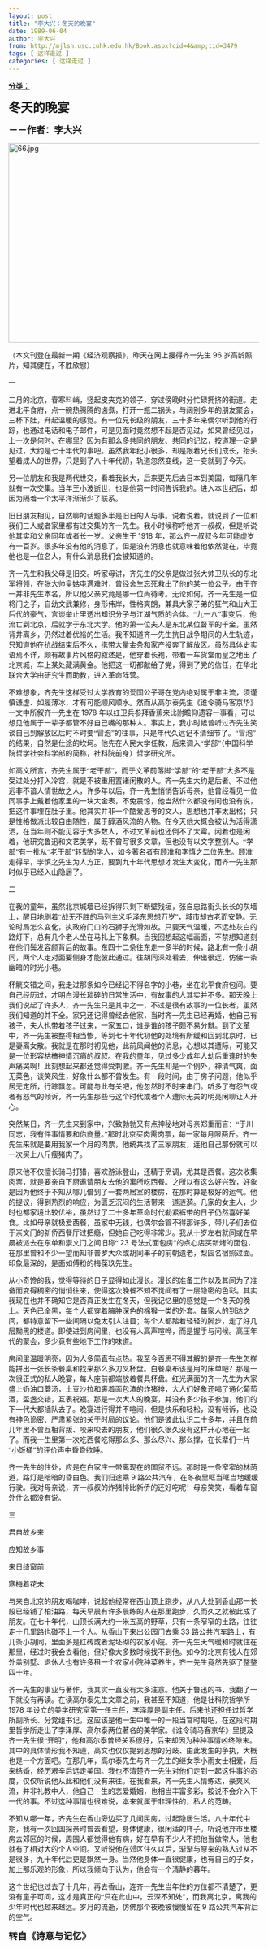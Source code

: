 ```yaml
---
layout: post
title: "李大兴：冬天的晚宴"
date: 1989-06-04
author: 李大兴
from: http://mjlsh.usc.cuhk.edu.hk/Book.aspx?cid=4&amp;tid=3479
tags: [ 这样走过 ]
categories: [ 这样走过 ]
---
```


<div style="margin: 15px 10px 10px 0px;">
<div>
<span id="ctl00_ContentPlaceHolder1_chapter1_SubjectLabel" style="font-weight:bold;text-decoration:underline;">
   分类：
  </span>
</div>
<!--[if gte mso 9]><xml>
 <o:OfficeDocumentSettings>
  <o:AllowPNG/>
 </o:OfficeDocumentSettings>
</xml><![endif]-->
<!--[if gte mso 9]><xml>
 <w:WordDocument>
  <w:View>Normal</w:View>
  <w:Zoom>0</w:Zoom>
  <w:TrackMoves/>
  <w:TrackFormatting/>
  <w:PunctuationKerning/>
  <w:ValidateAgainstSchemas/>
  <w:SaveIfXMLInvalid>false</w:SaveIfXMLInvalid>
  <w:IgnoreMixedContent>false</w:IgnoreMixedContent>
  <w:AlwaysShowPlaceholderText>false</w:AlwaysShowPlaceholderText>
  <w:DoNotPromoteQF/>
  <w:LidThemeOther>EN-US</w:LidThemeOther>
  <w:LidThemeAsian>ZH-CN</w:LidThemeAsian>
  <w:LidThemeComplexScript>X-NONE</w:LidThemeComplexScript>
  <w:Compatibility>
   <w:BreakWrappedTables/>
   <w:SnapToGridInCell/>
   <w:WrapTextWithPunct/>
   <w:UseAsianBreakRules/>
   <w:DontGrowAutofit/>
   <w:SplitPgBreakAndParaMark/>
   <w:EnableOpenTypeKerning/>
   <w:DontFlipMirrorIndents/>
   <w:OverrideTableStyleHps/>
   <w:UseFELayout/>
  </w:Compatibility>
  <m:mathPr>
   <m:mathFont m:val="Cambria Math"/>
   <m:brkBin m:val="before"/>
   <m:brkBinSub m:val="&#45;-"/>
   <m:smallFrac m:val="off"/>
   <m:dispDef/>
   <m:lMargin m:val="0"/>
   <m:rMargin m:val="0"/>
   <m:defJc m:val="centerGroup"/>
   <m:wrapIndent m:val="1440"/>
   <m:intLim m:val="subSup"/>
   <m:naryLim m:val="undOvr"/>
  </m:mathPr></w:WordDocument>
</xml><![endif]-->
<!--[if gte mso 9]><xml>
 <w:LatentStyles DefLockedState="false" DefUnhideWhenUsed="true"
  DefSemiHidden="true" DefQFormat="false" DefPriority="99"
  LatentStyleCount="276">
  <w:LsdException Locked="false" Priority="0" SemiHidden="false"
   UnhideWhenUsed="false" QFormat="true" Name="Normal"/>
  <w:LsdException Locked="false" Priority="9" SemiHidden="false"
   UnhideWhenUsed="false" QFormat="true" Name="heading 1"/>
  <w:LsdException Locked="false" Priority="9" QFormat="true" Name="heading 2"/>
  <w:LsdException Locked="false" Priority="9" QFormat="true" Name="heading 3"/>
  <w:LsdException Locked="false" Priority="9" QFormat="true" Name="heading 4"/>
  <w:LsdException Locked="false" Priority="9" QFormat="true" Name="heading 5"/>
  <w:LsdException Locked="false" Priority="9" QFormat="true" Name="heading 6"/>
  <w:LsdException Locked="false" Priority="9" QFormat="true" Name="heading 7"/>
  <w:LsdException Locked="false" Priority="9" QFormat="true" Name="heading 8"/>
  <w:LsdException Locked="false" Priority="9" QFormat="true" Name="heading 9"/>
  <w:LsdException Locked="false" Priority="39" Name="toc 1"/>
  <w:LsdException Locked="false" Priority="39" Name="toc 2"/>
  <w:LsdException Locked="false" Priority="39" Name="toc 3"/>
  <w:LsdException Locked="false" Priority="39" Name="toc 4"/>
  <w:LsdException Locked="false" Priority="39" Name="toc 5"/>
  <w:LsdException Locked="false" Priority="39" Name="toc 6"/>
  <w:LsdException Locked="false" Priority="39" Name="toc 7"/>
  <w:LsdException Locked="false" Priority="39" Name="toc 8"/>
  <w:LsdException Locked="false" Priority="39" Name="toc 9"/>
  <w:LsdException Locked="false" Priority="35" QFormat="true" Name="caption"/>
  <w:LsdException Locked="false" Priority="10" SemiHidden="false"
   UnhideWhenUsed="false" QFormat="true" Name="Title"/>
  <w:LsdException Locked="false" Priority="1" Name="Default Paragraph Font"/>
  <w:LsdException Locked="false" Priority="11" SemiHidden="false"
   UnhideWhenUsed="false" QFormat="true" Name="Subtitle"/>
  <w:LsdException Locked="false" Priority="22" SemiHidden="false"
   UnhideWhenUsed="false" QFormat="true" Name="Strong"/>
  <w:LsdException Locked="false" Priority="20" SemiHidden="false"
   UnhideWhenUsed="false" QFormat="true" Name="Emphasis"/>
  <w:LsdException Locked="false" Priority="59" SemiHidden="false"
   UnhideWhenUsed="false" Name="Table Grid"/>
  <w:LsdException Locked="false" UnhideWhenUsed="false" Name="Placeholder Text"/>
  <w:LsdException Locked="false" Priority="1" SemiHidden="false"
   UnhideWhenUsed="false" QFormat="true" Name="No Spacing"/>
  <w:LsdException Locked="false" Priority="60" SemiHidden="false"
   UnhideWhenUsed="false" Name="Light Shading"/>
  <w:LsdException Locked="false" Priority="61" SemiHidden="false"
   UnhideWhenUsed="false" Name="Light List"/>
  <w:LsdException Locked="false" Priority="62" SemiHidden="false"
   UnhideWhenUsed="false" Name="Light Grid"/>
  <w:LsdException Locked="false" Priority="63" SemiHidden="false"
   UnhideWhenUsed="false" Name="Medium Shading 1"/>
  <w:LsdException Locked="false" Priority="64" SemiHidden="false"
   UnhideWhenUsed="false" Name="Medium Shading 2"/>
  <w:LsdException Locked="false" Priority="65" SemiHidden="false"
   UnhideWhenUsed="false" Name="Medium List 1"/>
  <w:LsdException Locked="false" Priority="66" SemiHidden="false"
   UnhideWhenUsed="false" Name="Medium List 2"/>
  <w:LsdException Locked="false" Priority="67" SemiHidden="false"
   UnhideWhenUsed="false" Name="Medium Grid 1"/>
  <w:LsdException Locked="false" Priority="68" SemiHidden="false"
   UnhideWhenUsed="false" Name="Medium Grid 2"/>
  <w:LsdException Locked="false" Priority="69" SemiHidden="false"
   UnhideWhenUsed="false" Name="Medium Grid 3"/>
  <w:LsdException Locked="false" Priority="70" SemiHidden="false"
   UnhideWhenUsed="false" Name="Dark List"/>
  <w:LsdException Locked="false" Priority="71" SemiHidden="false"
   UnhideWhenUsed="false" Name="Colorful Shading"/>
  <w:LsdException Locked="false" Priority="72" SemiHidden="false"
   UnhideWhenUsed="false" Name="Colorful List"/>
  <w:LsdException Locked="false" Priority="73" SemiHidden="false"
   UnhideWhenUsed="false" Name="Colorful Grid"/>
  <w:LsdException Locked="false" Priority="60" SemiHidden="false"
   UnhideWhenUsed="false" Name="Light Shading Accent 1"/>
  <w:LsdException Locked="false" Priority="61" SemiHidden="false"
   UnhideWhenUsed="false" Name="Light List Accent 1"/>
  <w:LsdException Locked="false" Priority="62" SemiHidden="false"
   UnhideWhenUsed="false" Name="Light Grid Accent 1"/>
  <w:LsdException Locked="false" Priority="63" SemiHidden="false"
   UnhideWhenUsed="false" Name="Medium Shading 1 Accent 1"/>
  <w:LsdException Locked="false" Priority="64" SemiHidden="false"
   UnhideWhenUsed="false" Name="Medium Shading 2 Accent 1"/>
  <w:LsdException Locked="false" Priority="65" SemiHidden="false"
   UnhideWhenUsed="false" Name="Medium List 1 Accent 1"/>
  <w:LsdException Locked="false" UnhideWhenUsed="false" Name="Revision"/>
  <w:LsdException Locked="false" Priority="34" SemiHidden="false"
   UnhideWhenUsed="false" QFormat="true" Name="List Paragraph"/>
  <w:LsdException Locked="false" Priority="29" SemiHidden="false"
   UnhideWhenUsed="false" QFormat="true" Name="Quote"/>
  <w:LsdException Locked="false" Priority="30" SemiHidden="false"
   UnhideWhenUsed="false" QFormat="true" Name="Intense Quote"/>
  <w:LsdException Locked="false" Priority="66" SemiHidden="false"
   UnhideWhenUsed="false" Name="Medium List 2 Accent 1"/>
  <w:LsdException Locked="false" Priority="67" SemiHidden="false"
   UnhideWhenUsed="false" Name="Medium Grid 1 Accent 1"/>
  <w:LsdException Locked="false" Priority="68" SemiHidden="false"
   UnhideWhenUsed="false" Name="Medium Grid 2 Accent 1"/>
  <w:LsdException Locked="false" Priority="69" SemiHidden="false"
   UnhideWhenUsed="false" Name="Medium Grid 3 Accent 1"/>
  <w:LsdException Locked="false" Priority="70" SemiHidden="false"
   UnhideWhenUsed="false" Name="Dark List Accent 1"/>
  <w:LsdException Locked="false" Priority="71" SemiHidden="false"
   UnhideWhenUsed="false" Name="Colorful Shading Accent 1"/>
  <w:LsdException Locked="false" Priority="72" SemiHidden="false"
   UnhideWhenUsed="false" Name="Colorful List Accent 1"/>
  <w:LsdException Locked="false" Priority="73" SemiHidden="false"
   UnhideWhenUsed="false" Name="Colorful Grid Accent 1"/>
  <w:LsdException Locked="false" Priority="60" SemiHidden="false"
   UnhideWhenUsed="false" Name="Light Shading Accent 2"/>
  <w:LsdException Locked="false" Priority="61" SemiHidden="false"
   UnhideWhenUsed="false" Name="Light List Accent 2"/>
  <w:LsdException Locked="false" Priority="62" SemiHidden="false"
   UnhideWhenUsed="false" Name="Light Grid Accent 2"/>
  <w:LsdException Locked="false" Priority="63" SemiHidden="false"
   UnhideWhenUsed="false" Name="Medium Shading 1 Accent 2"/>
  <w:LsdException Locked="false" Priority="64" SemiHidden="false"
   UnhideWhenUsed="false" Name="Medium Shading 2 Accent 2"/>
  <w:LsdException Locked="false" Priority="65" SemiHidden="false"
   UnhideWhenUsed="false" Name="Medium List 1 Accent 2"/>
  <w:LsdException Locked="false" Priority="66" SemiHidden="false"
   UnhideWhenUsed="false" Name="Medium List 2 Accent 2"/>
  <w:LsdException Locked="false" Priority="67" SemiHidden="false"
   UnhideWhenUsed="false" Name="Medium Grid 1 Accent 2"/>
  <w:LsdException Locked="false" Priority="68" SemiHidden="false"
   UnhideWhenUsed="false" Name="Medium Grid 2 Accent 2"/>
  <w:LsdException Locked="false" Priority="69" SemiHidden="false"
   UnhideWhenUsed="false" Name="Medium Grid 3 Accent 2"/>
  <w:LsdException Locked="false" Priority="70" SemiHidden="false"
   UnhideWhenUsed="false" Name="Dark List Accent 2"/>
  <w:LsdException Locked="false" Priority="71" SemiHidden="false"
   UnhideWhenUsed="false" Name="Colorful Shading Accent 2"/>
  <w:LsdException Locked="false" Priority="72" SemiHidden="false"
   UnhideWhenUsed="false" Name="Colorful List Accent 2"/>
  <w:LsdException Locked="false" Priority="73" SemiHidden="false"
   UnhideWhenUsed="false" Name="Colorful Grid Accent 2"/>
  <w:LsdException Locked="false" Priority="60" SemiHidden="false"
   UnhideWhenUsed="false" Name="Light Shading Accent 3"/>
  <w:LsdException Locked="false" Priority="61" SemiHidden="false"
   UnhideWhenUsed="false" Name="Light List Accent 3"/>
  <w:LsdException Locked="false" Priority="62" SemiHidden="false"
   UnhideWhenUsed="false" Name="Light Grid Accent 3"/>
  <w:LsdException Locked="false" Priority="63" SemiHidden="false"
   UnhideWhenUsed="false" Name="Medium Shading 1 Accent 3"/>
  <w:LsdException Locked="false" Priority="64" SemiHidden="false"
   UnhideWhenUsed="false" Name="Medium Shading 2 Accent 3"/>
  <w:LsdException Locked="false" Priority="65" SemiHidden="false"
   UnhideWhenUsed="false" Name="Medium List 1 Accent 3"/>
  <w:LsdException Locked="false" Priority="66" SemiHidden="false"
   UnhideWhenUsed="false" Name="Medium List 2 Accent 3"/>
  <w:LsdException Locked="false" Priority="67" SemiHidden="false"
   UnhideWhenUsed="false" Name="Medium Grid 1 Accent 3"/>
  <w:LsdException Locked="false" Priority="68" SemiHidden="false"
   UnhideWhenUsed="false" Name="Medium Grid 2 Accent 3"/>
  <w:LsdException Locked="false" Priority="69" SemiHidden="false"
   UnhideWhenUsed="false" Name="Medium Grid 3 Accent 3"/>
  <w:LsdException Locked="false" Priority="70" SemiHidden="false"
   UnhideWhenUsed="false" Name="Dark List Accent 3"/>
  <w:LsdException Locked="false" Priority="71" SemiHidden="false"
   UnhideWhenUsed="false" Name="Colorful Shading Accent 3"/>
  <w:LsdException Locked="false" Priority="72" SemiHidden="false"
   UnhideWhenUsed="false" Name="Colorful List Accent 3"/>
  <w:LsdException Locked="false" Priority="73" SemiHidden="false"
   UnhideWhenUsed="false" Name="Colorful Grid Accent 3"/>
  <w:LsdException Locked="false" Priority="60" SemiHidden="false"
   UnhideWhenUsed="false" Name="Light Shading Accent 4"/>
  <w:LsdException Locked="false" Priority="61" SemiHidden="false"
   UnhideWhenUsed="false" Name="Light List Accent 4"/>
  <w:LsdException Locked="false" Priority="62" SemiHidden="false"
   UnhideWhenUsed="false" Name="Light Grid Accent 4"/>
  <w:LsdException Locked="false" Priority="63" SemiHidden="false"
   UnhideWhenUsed="false" Name="Medium Shading 1 Accent 4"/>
  <w:LsdException Locked="false" Priority="64" SemiHidden="false"
   UnhideWhenUsed="false" Name="Medium Shading 2 Accent 4"/>
  <w:LsdException Locked="false" Priority="65" SemiHidden="false"
   UnhideWhenUsed="false" Name="Medium List 1 Accent 4"/>
  <w:LsdException Locked="false" Priority="66" SemiHidden="false"
   UnhideWhenUsed="false" Name="Medium List 2 Accent 4"/>
  <w:LsdException Locked="false" Priority="67" SemiHidden="false"
   UnhideWhenUsed="false" Name="Medium Grid 1 Accent 4"/>
  <w:LsdException Locked="false" Priority="68" SemiHidden="false"
   UnhideWhenUsed="false" Name="Medium Grid 2 Accent 4"/>
  <w:LsdException Locked="false" Priority="69" SemiHidden="false"
   UnhideWhenUsed="false" Name="Medium Grid 3 Accent 4"/>
  <w:LsdException Locked="false" Priority="70" SemiHidden="false"
   UnhideWhenUsed="false" Name="Dark List Accent 4"/>
  <w:LsdException Locked="false" Priority="71" SemiHidden="false"
   UnhideWhenUsed="false" Name="Colorful Shading Accent 4"/>
  <w:LsdException Locked="false" Priority="72" SemiHidden="false"
   UnhideWhenUsed="false" Name="Colorful List Accent 4"/>
  <w:LsdException Locked="false" Priority="73" SemiHidden="false"
   UnhideWhenUsed="false" Name="Colorful Grid Accent 4"/>
  <w:LsdException Locked="false" Priority="60" SemiHidden="false"
   UnhideWhenUsed="false" Name="Light Shading Accent 5"/>
  <w:LsdException Locked="false" Priority="61" SemiHidden="false"
   UnhideWhenUsed="false" Name="Light List Accent 5"/>
  <w:LsdException Locked="false" Priority="62" SemiHidden="false"
   UnhideWhenUsed="false" Name="Light Grid Accent 5"/>
  <w:LsdException Locked="false" Priority="63" SemiHidden="false"
   UnhideWhenUsed="false" Name="Medium Shading 1 Accent 5"/>
  <w:LsdException Locked="false" Priority="64" SemiHidden="false"
   UnhideWhenUsed="false" Name="Medium Shading 2 Accent 5"/>
  <w:LsdException Locked="false" Priority="65" SemiHidden="false"
   UnhideWhenUsed="false" Name="Medium List 1 Accent 5"/>
  <w:LsdException Locked="false" Priority="66" SemiHidden="false"
   UnhideWhenUsed="false" Name="Medium List 2 Accent 5"/>
  <w:LsdException Locked="false" Priority="67" SemiHidden="false"
   UnhideWhenUsed="false" Name="Medium Grid 1 Accent 5"/>
  <w:LsdException Locked="false" Priority="68" SemiHidden="false"
   UnhideWhenUsed="false" Name="Medium Grid 2 Accent 5"/>
  <w:LsdException Locked="false" Priority="69" SemiHidden="false"
   UnhideWhenUsed="false" Name="Medium Grid 3 Accent 5"/>
  <w:LsdException Locked="false" Priority="70" SemiHidden="false"
   UnhideWhenUsed="false" Name="Dark List Accent 5"/>
  <w:LsdException Locked="false" Priority="71" SemiHidden="false"
   UnhideWhenUsed="false" Name="Colorful Shading Accent 5"/>
  <w:LsdException Locked="false" Priority="72" SemiHidden="false"
   UnhideWhenUsed="false" Name="Colorful List Accent 5"/>
  <w:LsdException Locked="false" Priority="73" SemiHidden="false"
   UnhideWhenUsed="false" Name="Colorful Grid Accent 5"/>
  <w:LsdException Locked="false" Priority="60" SemiHidden="false"
   UnhideWhenUsed="false" Name="Light Shading Accent 6"/>
  <w:LsdException Locked="false" Priority="61" SemiHidden="false"
   UnhideWhenUsed="false" Name="Light List Accent 6"/>
  <w:LsdException Locked="false" Priority="62" SemiHidden="false"
   UnhideWhenUsed="false" Name="Light Grid Accent 6"/>
  <w:LsdException Locked="false" Priority="63" SemiHidden="false"
   UnhideWhenUsed="false" Name="Medium Shading 1 Accent 6"/>
  <w:LsdException Locked="false" Priority="64" SemiHidden="false"
   UnhideWhenUsed="false" Name="Medium Shading 2 Accent 6"/>
  <w:LsdException Locked="false" Priority="65" SemiHidden="false"
   UnhideWhenUsed="false" Name="Medium List 1 Accent 6"/>
  <w:LsdException Locked="false" Priority="66" SemiHidden="false"
   UnhideWhenUsed="false" Name="Medium List 2 Accent 6"/>
  <w:LsdException Locked="false" Priority="67" SemiHidden="false"
   UnhideWhenUsed="false" Name="Medium Grid 1 Accent 6"/>
  <w:LsdException Locked="false" Priority="68" SemiHidden="false"
   UnhideWhenUsed="false" Name="Medium Grid 2 Accent 6"/>
  <w:LsdException Locked="false" Priority="69" SemiHidden="false"
   UnhideWhenUsed="false" Name="Medium Grid 3 Accent 6"/>
  <w:LsdException Locked="false" Priority="70" SemiHidden="false"
   UnhideWhenUsed="false" Name="Dark List Accent 6"/>
  <w:LsdException Locked="false" Priority="71" SemiHidden="false"
   UnhideWhenUsed="false" Name="Colorful Shading Accent 6"/>
  <w:LsdException Locked="false" Priority="72" SemiHidden="false"
   UnhideWhenUsed="false" Name="Colorful List Accent 6"/>
  <w:LsdException Locked="false" Priority="73" SemiHidden="false"
   UnhideWhenUsed="false" Name="Colorful Grid Accent 6"/>
  <w:LsdException Locked="false" Priority="19" SemiHidden="false"
   UnhideWhenUsed="false" QFormat="true" Name="Subtle Emphasis"/>
  <w:LsdException Locked="false" Priority="21" SemiHidden="false"
   UnhideWhenUsed="false" QFormat="true" Name="Intense Emphasis"/>
  <w:LsdException Locked="false" Priority="31" SemiHidden="false"
   UnhideWhenUsed="false" QFormat="true" Name="Subtle Reference"/>
  <w:LsdException Locked="false" Priority="32" SemiHidden="false"
   UnhideWhenUsed="false" QFormat="true" Name="Intense Reference"/>
  <w:LsdException Locked="false" Priority="33" SemiHidden="false"
   UnhideWhenUsed="false" QFormat="true" Name="Book Title"/>
  <w:LsdException Locked="false" Priority="37" Name="Bibliography"/>
  <w:LsdException Locked="false" Priority="39" QFormat="true" Name="TOC Heading"/>
 </w:LatentStyles>
</xml><![endif]-->
<!--[if gte mso 10]>
<style>
 /* Style Definitions */
table.MsoNormalTable
	{mso-style-name:"Table Normal";
	mso-tstyle-rowband-size:0;
	mso-tstyle-colband-size:0;
	mso-style-noshow:yes;
	mso-style-priority:99;
	mso-style-parent:"";
	mso-padding-alt:0in 5.4pt 0in 5.4pt;
	mso-para-margin:0in;
	mso-para-margin-bottom:.0001pt;
	mso-pagination:widow-orphan;
	font-size:10.5pt;
	mso-bidi-font-size:11.0pt;
	font-family:Calibri;
	mso-ascii-font-family:Calibri;
	mso-ascii-theme-font:minor-latin;
	mso-hansi-font-family:Calibri;
	mso-hansi-theme-font:minor-latin;
	mso-font-kerning:1.0pt;
	mso-fareast-language:ZH-CN;}
</style>
<![endif]-->
<!--StartFragment-->
<p class="MsoNormal">
<o:p>
</o:p>
</p>
<p class="MsoNormal">
<b>
<span lang="ZH-CN" style="font-family: 宋体;">
<font size="5">
     冬天的晚宴
    </font>
</span>
<font size="4">
<o:p>
</o:p>
</font>
</b>
</p>
<p class="MsoNormal">
<span lang="ZH-CN" style="font-family:宋体;mso-ascii-font-family:
Calibri;mso-ascii-theme-font:minor-latin;mso-fareast-font-family:宋体;mso-fareast-theme-font:
minor-fareast">
<b>
<font size="4">
     －－作者：李大兴
    </font>
</b>
</span>
<o:p>
</o:p>
</p>
<p class="MsoNormal">
<o:p>
</o:p>
</p>
<p class="MsoNormal">
<img alt="66.jpg" border="0" height="393" src="https://i.imgur.com/0h433DP.jpeg" width="590"/>
<o:p>
</o:p>
</p>
<p class="MsoNormal">
<span lang="ZH-CN" style="font-family:宋体;mso-ascii-font-family:
Calibri;mso-ascii-theme-font:minor-latin;mso-fareast-font-family:宋体;mso-fareast-theme-font:
minor-fareast">
   （本文刊登在最新一期《经济观察报》，昨天在网上搜得齐一先生
  </span>
  96
  <span lang="ZH-CN" style="font-family:宋体;mso-ascii-font-family:Calibri;mso-ascii-theme-font:minor-latin;
mso-fareast-font-family:宋体;mso-fareast-theme-font:minor-fareast">
   岁高龄照片，知其健在，不胜欣慰）
  </span>
<o:p>
</o:p>
</p>
<p class="MsoNormal">
<span lang="ZH-CN" style="font-family:宋体;mso-ascii-font-family:
Calibri;mso-ascii-theme-font:minor-latin;mso-fareast-font-family:宋体;mso-fareast-theme-font:
minor-fareast">
   一
  </span>
<o:p>
</o:p>
</p>
<p class="MsoNormal">
<span lang="ZH-CN" style="font-family:宋体;mso-ascii-font-family:
Calibri;mso-ascii-theme-font:minor-latin;mso-fareast-font-family:宋体;mso-fareast-theme-font:
minor-fareast">
   二月的北京，春寒料峭，竖起皮夹克的领子，穿过傍晚时分忙碌拥挤的街道。走进北平食府，点一碗热腾腾的卤煮，打开一瓶二锅头，与阔别多年的朋友聚会，三杯下肚，升起温暖的感觉。有一位兄长级的朋友，三十多年来偶尔听到他的行踪，也通过电话和电子邮件，可是见面时竟然想不起是否见过，如果曾经见过，上一次是何时、在哪里？因为有那么多共同的朋友、共同的记忆，按道理一定是见过，大约是七十年代的事吧。虽然我年纪小很多，却是跟着兄长们成长，抬头望着成人的世界，只是到了八十年代初，轨道忽然变线，这一变就到了今天。
  </span>
<o:p>
</o:p>
</p>
<p class="MsoNormal">
<span lang="ZH-CN" style="font-family:宋体;mso-ascii-font-family:
Calibri;mso-ascii-theme-font:minor-latin;mso-fareast-font-family:宋体;mso-fareast-theme-font:
minor-fareast">
   另一位朋友和我是两代世交，看着我长大，后来更先后去日本到美国，每隔几年就有一次交集。当年王小波逝世，也是他第一时间告诉我的。进入本世纪后，却因为隔着一个太平洋渐渐少了联系。
  </span>
<o:p>
</o:p>
</p>
<p class="MsoNormal">
<span lang="ZH-CN" style="font-family:宋体;mso-ascii-font-family:
Calibri;mso-ascii-theme-font:minor-latin;mso-fareast-font-family:宋体;mso-fareast-theme-font:
minor-fareast">
   旧日朋友相见，自然聊的话题多半是旧日的人与事。说着说着，就说到了一位和我们三人或者家里都有过交集的齐一先生。我小时候称呼他齐一叔叔，但是听说他其实和父亲同年或者长一岁。父亲生于
  </span>
  1918
  <span lang="ZH-CN" style="font-family:宋体;mso-ascii-font-family:Calibri;mso-ascii-theme-font:
minor-latin;mso-fareast-font-family:宋体;mso-fareast-theme-font:minor-fareast">
   年，那么齐一叔叔今年可能虚岁有一百岁。很多年没有他的消息了，但是没有消息也就意味着他依然健在，毕竟他也是一位名人，有什么消息我们会被知道的。
  </span>
<o:p>
</o:p>
</p>
<p class="MsoNormal">
<span lang="ZH-CN" style="font-family:宋体;mso-ascii-font-family:
Calibri;mso-ascii-theme-font:minor-latin;mso-fareast-font-family:宋体;mso-fareast-theme-font:
minor-fareast">
   齐一先生和我父母是旧交。听家母讲，齐先生的父亲是做过张大帅卫队长的东北军将领，在张大帅皇姑屯遇难时，曾经舍生忘死救出了他的某一位公子。由于齐一并非先生本名，所以他父亲究竟是哪一位尚待考。无论如何，齐一先生是一位将门之子，自幼文武兼修，身形伟岸，性格爽朗，兼具大家子弟的狂气和山大王后代的豪气，言谈举止里透出知识分子与江湖气质的合体。“九一八”事变后，他流亡到北京，后就学于东北大学。他的第一位夫人是东北某位督军的千金，虽然背井离乡，仍然过着优裕的生活。我不知道齐一先生抗日战争期间的人生轨迹，只知道他在抗战结束后不久，携带大量金条和家产投奔了解放区。虽然具体史实语焉不详，颇有故事片风格的叙述是，他穿着长袍，带着一车货堂而皇之地出了北京城，车上某处藏满黄金。他把这一切都献给了党，得到了党的信任，在华北联合大学由研究生而助教，进入革命阵营。
  </span>
<o:p>
</o:p>
</p>
<p class="MsoNormal">
<span lang="ZH-CN" style="font-family:宋体;mso-ascii-font-family:
Calibri;mso-ascii-theme-font:minor-latin;mso-fareast-font-family:宋体;mso-fareast-theme-font:
minor-fareast">
   不难想象，齐先生这样受过大学教育的爱国公子哥在党内绝对属于非主流，须谨慎谦虚、如履薄冰，才有可能顺风顺水。然而从高尔泰先生《谁令骑马客京华》一文中所叙齐一先生在
  </span>
  1978
  <span lang="ZH-CN" style="font-family:宋体;mso-ascii-font-family:Calibri;mso-ascii-theme-font:
minor-latin;mso-fareast-font-family:宋体;mso-fareast-theme-font:minor-fareast">
   年以红卫兵参拜香蕉来比附瞻仰遗容一事看，可以想见他属于一辈子都管不好自己嘴的那种人。事实上，我小时候曾听过齐先生笑谈自己到解放区后时不时要“冒泡”的往事，只是年代久远记不清细节了。“冒泡”的结果，自然是仕途的坎坷。他先在人民大学任教，后来调入“学部”（中国科学院哲学社会科学部的简称，社科院前身）哲学研究所。
  </span>
<o:p>
</o:p>
</p>
<p class="MsoNormal">
<span lang="ZH-CN" style="font-family:宋体;mso-ascii-font-family:
Calibri;mso-ascii-theme-font:minor-latin;mso-fareast-font-family:宋体;mso-fareast-theme-font:
minor-fareast">
   如高文所言，齐先生属于“老干部”，而于文革前落脚“学部”的“老干部”大多不是受过处分打入冷宫，就是不被重用置诸闲散的人。齐一先生大约是后者。不过他远非不谙人情世故之人，许多年以后，齐一先生悄悄告诉母亲，他曾经看见一位同事手上戴着他家里的一块大金表，不免震惊，他当然什么都没有问也没有说，把这件事埋在肚子里。他其实并非一个酷爱思考的文人，思想也并非太出格；只是性格做派比较自由随性，属于醇酒风流的人物。在今天他大概会被认为活得潇洒，在当年则不能见容于大多数人，不过文革前也还倒不了大霉。闲着也是闲着，他研究鲁迅和文艺美学，既不曾写很多文章，但也没有以文字整别人。“学部”有一批从“老干部”转型的学人，如今著名者有顾准和李慎之二位先生。顾准走得早，李慎之先生为人方正，要到九十年代思想才发生大变化，而齐一先生那时似乎已经入山隐居了。
  </span>
<o:p>
</o:p>
</p>
<p class="MsoNormal">
<span lang="ZH-CN" style="font-family:宋体;mso-ascii-font-family:
Calibri;mso-ascii-theme-font:minor-latin;mso-fareast-font-family:宋体;mso-fareast-theme-font:
minor-fareast">
   二
  </span>
<o:p>
</o:p>
</p>
<p class="MsoNormal">
<span lang="ZH-CN" style="font-family:宋体;mso-ascii-font-family:
Calibri;mso-ascii-theme-font:minor-latin;mso-fareast-font-family:宋体;mso-fareast-theme-font:
minor-fareast">
   在我的童年，虽然北京城墙已经拆得只剩下断壁残垣，张自忠路街头长长的灰墙上，醒目地刷着“战无不胜的马列主义毛泽东思想万岁”，城市却古老而安静。无论时局怎么变化，执政府门口的石狮子光滑如故。只要天气温暖，不远处灰白的路灯下，总有几个老人坐在马扎上下象棋。当我回想起这幅画面，不禁想知道刻在他们鬓发容颜背后的故事。东四十二条往东走一多半的时候，路北有一条小胡同，两个人走对面要侧身才能彼此通过。往胡同深处看去，伸出很远，仿佛一条幽暗的时光小巷。
  </span>
<o:p>
</o:p>
</p>
<p class="MsoNormal">
<span lang="ZH-CN" style="font-family:宋体;mso-ascii-font-family:
Calibri;mso-ascii-theme-font:minor-latin;mso-fareast-font-family:宋体;mso-fareast-theme-font:
minor-fareast">
   杯觥交错之间，我走过那条如今已经记不得名字的小巷，坐在北平食府包间。要自己经历过，才明白漫长琐碎的日常生活中，有故事的人其实并不多。那天晚上我们说起了许多人，齐一先生只是其中之一，不过是很有故事的一位长者，虽然我们知道的并不全。家兄还记得曾经去他家，当时齐一先生已经再婚，他自己有孩子，夫人也带着孩子过来，一家五口，谁是谁的孩子颇不易分辩。到了文革中，齐一先生被整得相当惨，等到七十年代初他的处境有所缓和回到北京时，已是妻离女散。我就是在那时初见他，此前风闻他的消息，心想以其遭际，可能又是一位形容枯槁神情沉痛的叔叔。在我的童年，见过多少成年人劫后重逢时的失声痛哭啊！此刻想起来都还觉得受刺激。齐一先生却是一个例外，神清气爽，面无菜色，谈笑风生，好象什么都不曾发生。有一段时间，由于房子问题，他似乎居无定所，行踪飘忽。可能与此有关吧，他忽然时不时来串门。听多了有怨气或者有怒气的倾诉，齐一先生那些与这个时代或者个人遭际无关的明亮闲聊让人开心。
  </span>
<span lang="ZH-CN">
</span>
<o:p>
</o:p>
</p>
<p class="MsoNormal">
<span lang="ZH-CN" style="font-family:宋体;mso-ascii-font-family:
Calibri;mso-ascii-theme-font:minor-latin;mso-fareast-font-family:宋体;mso-fareast-theme-font:
minor-fareast">
   突然某日，齐一先生来到家中，兴致勃勃又有点神秘地对母亲郑重而言：“于川同志，我有件事情要和你商量。”那时北京买肉需肉票，每一家每月限两斤。齐一先生来就是要用我家一个月的肉票，他统共找了三家朋友，连他自己那份就可以一次买上八斤瘦猪肉了。
  </span>
<o:p>
</o:p>
</p>
<p class="MsoNormal">
<span lang="ZH-CN" style="font-family:宋体;mso-ascii-font-family:
Calibri;mso-ascii-theme-font:minor-latin;mso-fareast-font-family:宋体;mso-fareast-theme-font:
minor-fareast">
   原来他不仅擅长骑马打猎，喜欢游泳登山，还精于烹调，尤其是西餐。这次收集肉票，就是要亲自下厨邀请朋友去他的寓所吃西餐。之所以有这么好兴致，好象是因为他终于不知从哪儿借到了一套两居室的楼房，在那时算是极好的运气。他的提议，得到热烈的响应，为匮乏沉闷的生活带来一道涟漪。几家的女主人，少时也都家境比较优裕，虽然过了二十多年革命时代勒紧裤带的日子仍然喜好美食。比如母亲就极爱西餐，虽家中无钱，也偶尔会管不得那许多，带儿子们去位于崇文门的新侨西餐厅过把瘾，但她自己吃得非常少。我从十岁左右就间或在早晨被派去在东单和崇文门之间旧称“
  </span>
  23
  <span lang="ZH-CN" style="font-family:宋体;mso-ascii-font-family:Calibri;mso-ascii-theme-font:
minor-latin;mso-fareast-font-family:宋体;mso-fareast-theme-font:minor-fareast">
   号法式面包房”的点心店买新烤的面包，在那里曾和不少一望而知非普罗大众或胡同串子的前朝遗老，梨园名宿照过面。印象最深的，是面如傅粉的梅葆玖先生。
  </span>
<o:p>
</o:p>
</p>
<p class="MsoNormal">
<span lang="ZH-CN" style="font-family:宋体;mso-ascii-font-family:
Calibri;mso-ascii-theme-font:minor-latin;mso-fareast-font-family:宋体;mso-fareast-theme-font:
minor-fareast">
   从小奇馋的我，觉得等待的日子显得如此漫长。漫长的准备工作以及其间为了准备而变得稠密的悄悄往来，使得这次晚餐不知不觉间有了一层隐密的色彩。其实我现在也并不确知它是否真正发生在冬天，但我记忆里的感觉是一个冬天的晚上。天色已全黑，每个人都穿着臃肿深色的棉猴一类的外套。每家人的到达之间，都特意留下一些间隔以免太引人注目；每个人都踏着轻轻的脚步，走了好几层黝黑的楼道。即使进到房间里，也没有人高声喧哗，而是握手与问候。高压年代的聚会，多少竟有些地下工作的味道。
  </span>
<o:p>
</o:p>
</p>
<p class="MsoNormal">
<span lang="ZH-CN" style="font-family:宋体;mso-ascii-font-family:
Calibri;mso-ascii-theme-font:minor-latin;mso-fareast-font-family:宋体;mso-fareast-theme-font:
minor-fareast">
   房间里温暖明亮，因为人多简直有点热。我至今百思不得其解的是齐一先生怎样能拼出一张长条餐桌和找来那么多刀叉杯盘。白餐桌布该是用的床单吧？那是一次很正式的私人晚宴，每人座前都端放着餐具杯盘。红光满面的齐一先生为大家盛上奶油口蘑汤，土豆沙拉和裹着面包渣的炸猪排，大人们好象还喝了通化葡萄酒，盃盏交错，互表祝福。那是一次大人的晚宴，并没有多少孩子参加，他们的下一代大都插队去了。晚宴进行得并不喧闹，但是快乐和轻松，没有倾诉，也没有神色诡密、严肃紧张的关于时局的议论。他们是彼此认识二十多年，并且在前几年里不曾互相背叛、咬来咬去的朋友，他们很久很久没有这样开心地在一起了。而我一生里第一次吃西餐吃得那么多、那么尽兴、那么撑，在长辈们一片“小饭桶”的评价声中昏昏欲睡。
  </span>
<o:p>
</o:p>
</p>
<p class="MsoNormal">
<span lang="ZH-CN" style="font-family:宋体;mso-ascii-font-family:
Calibri;mso-ascii-theme-font:minor-latin;mso-fareast-font-family:宋体;mso-fareast-theme-font:
minor-fareast">
   齐一先生的住处，应是在白家庄一带离现在的国贸不远。那时是一条窄窄的林荫道，路灯是暗暗的昏白色。我们归途乘
  </span>
  9
  <span lang="ZH-CN" style="font-family:宋体;mso-ascii-font-family:Calibri;mso-ascii-theme-font:
minor-latin;mso-fareast-font-family:宋体;mso-fareast-theme-font:minor-fareast">
   路公共汽车，在冬夜里哐当哐当地缓缓行驶。我对母亲说，齐一叔叔的炸猪排比新侨的还好吃呢！母亲笑笑，看着车窗外什么都没有说。
  </span>
<o:p>
</o:p>
</p>
<p class="MsoNormal">
<span lang="ZH-CN" style="font-family:宋体;mso-ascii-font-family:
Calibri;mso-ascii-theme-font:minor-latin;mso-fareast-font-family:宋体;mso-fareast-theme-font:
minor-fareast">
   三
  </span>
<o:p>
</o:p>
</p>
<p class="MsoNormal">
<span lang="ZH-CN" style="font-family:宋体;mso-ascii-font-family:
Calibri;mso-ascii-theme-font:minor-latin;mso-fareast-font-family:宋体;mso-fareast-theme-font:
minor-fareast">
   君自故乡来
  </span>
<o:p>
</o:p>
</p>
<p class="MsoNormal">
<span lang="ZH-CN" style="font-family:宋体;mso-ascii-font-family:
Calibri;mso-ascii-theme-font:minor-latin;mso-fareast-font-family:宋体;mso-fareast-theme-font:
minor-fareast">
   应知故乡事
  </span>
<o:p>
</o:p>
</p>
<p class="MsoNormal">
<span lang="ZH-CN" style="font-family:宋体;mso-ascii-font-family:
Calibri;mso-ascii-theme-font:minor-latin;mso-fareast-font-family:宋体;mso-fareast-theme-font:
minor-fareast">
   来日绮窗前
  </span>
<o:p>
</o:p>
</p>
<p class="MsoNormal">
<span lang="ZH-CN" style="font-family:宋体;mso-ascii-font-family:
Calibri;mso-ascii-theme-font:minor-latin;mso-fareast-font-family:宋体;mso-fareast-theme-font:
minor-fareast">
   寒梅着花未
  </span>
<o:p>
</o:p>
</p>
<p class="MsoNormal">
<span lang="ZH-CN" style="font-family:宋体;mso-ascii-font-family:
Calibri;mso-ascii-theme-font:minor-latin;mso-fareast-font-family:宋体;mso-fareast-theme-font:
minor-fareast">
   与来自北京的朋友喝咖啡，说起他经常在西山顶上跑步，从八大处到香山那一长段已经铺了柏油路，每天早晨有许多晨练的人在那里跑步，久而久之就彼此成了朋友。在七十年代，山顶长满大约一米五高的野草，只有一条窄窄的土路，往往走十几里路也碰不上一个人。从香山下来出公园门去乘
  </span>
  33
  <span lang="ZH-CN" style="font-family:宋体;mso-ascii-font-family:Calibri;mso-ascii-theme-font:
minor-latin;mso-fareast-font-family:宋体;mso-fareast-theme-font:minor-fareast">
   路公共汽车路上，有几条小胡同，里面多是红砖或者泥坯砌的农家小院。齐一先生天气暖和时就住在那里，经过时我会去看他，但好像大多数时候找不到他。如今的北京有钱人在郊外盖别墅、退休人也有许多租一个农家小院种菜养生，齐一先生竟然先驱了整整四十年。
  </span>
<o:p>
</o:p>
</p>
<p class="MsoNormal">
<span lang="ZH-CN" style="font-family:宋体;mso-ascii-font-family:
Calibri;mso-ascii-theme-font:minor-latin;mso-fareast-font-family:宋体;mso-fareast-theme-font:
minor-fareast">
   齐一先生的事业与著作，我其实一直没有太多注意。他关于鲁迅的书，我翻了一下就没有再读。在读高尔泰先生文章之前，我甚至不知道，他是社科院哲学所
  </span>
  1978
  <span lang="ZH-CN" style="font-family:宋体;mso-ascii-font-family:Calibri;mso-ascii-theme-font:
minor-latin;mso-fareast-font-family:宋体;mso-fareast-theme-font:minor-fareast">
   年设立的美学研究室第一任主任，李泽厚是副主任。后来他还担任过哲学所副所长、分党组书记，这应该是他一生中唯一的一段当官时期吧，在这段时期里哲学所走出了李泽厚、高尔泰两位著名的美学家。《谁令骑马客京华》里提及齐一先生很“开明”，他和高尔泰曾经关系很好，后来却因为种种事情凶终隙末。其中的具体情形我不知道，高文也仅仅提到思想的分歧、由此发生的争执，大概也是一个方面吧。在那几年，高尔泰先生与齐一先生的继女季小雨女士相爱，后来结婚，经历艰辛后远走美国。我也不清楚齐一先生对他们走到一起这件事的态度，仅仅听说他从此和他们没有来往。在我看来，齐一先生人情练达，豪爽风流，并非礼教中人，他自己一生的恋爱婚姻，也相当丰富多彩，按说不会介入下一代的事。不过这种事情也很难说，本来就属于非理性的，私人的范畴。
  </span>
<o:p>
</o:p>
</p>
<p class="MsoNormal">
<span lang="ZH-CN" style="font-family:宋体;mso-ascii-font-family:
Calibri;mso-ascii-theme-font:minor-latin;mso-fareast-font-family:宋体;mso-fareast-theme-font:
minor-fareast">
   不知从哪一年，齐先生在香山旁边买了几间民房，过起隐居生活。八十年代中期，我有一次回国探亲时曾去看望，身体健康，很闲适的样子。听说他弃市里楼房去郊区的时候，周围人都觉得他有病，好在早有不少人不把他当做常人，他也就有了相对大的个人空间。又听说他在郊区住久以后，渐渐与原来的熟人过从不是很多，九十年代后更是飘然一身。当然他身体一直很健康，也有自己的子女，加上那乐观的形象，所以我倾向于认为，他会有一个清静的暮年。
  </span>
<o:p>
</o:p>
</p>
<p class="MsoNormal">
<span lang="ZH-CN" style="font-family:宋体;mso-ascii-font-family:
Calibri;mso-ascii-theme-font:minor-latin;mso-fareast-font-family:宋体;mso-fareast-theme-font:
minor-fareast">
   这个世纪也过去了十几年，再去香山，连齐一先生当年住的方位都不清楚了，更没有童子可问，这才是真正的“只在此山中，云深不知处”，而我离北京，离我的少年时代也越来越远。岁月的流逝，仿佛那个夜晚被慢慢留在
  </span>
  9
  <span lang="ZH-CN" style="font-family:宋体;mso-ascii-font-family:Calibri;mso-ascii-theme-font:
minor-latin;mso-fareast-font-family:宋体;mso-fareast-theme-font:minor-fareast">
   路公共汽车背后的空气。
  </span>
<o:p>
</o:p>
</p>
<p class="MsoNormal">
<o:p>
</o:p>
</p>
<p class="MsoNormal">
<span lang="ZH-CN" style="font-family:宋体;mso-ascii-font-family:
Calibri;mso-ascii-theme-font:minor-latin;mso-fareast-font-family:宋体;mso-fareast-theme-font:
minor-fareast">
<b>
<font size="4">
     转自《诗意与记忆》
    </font>
</b>
</span>
<o:p>
</o:p>
</p>
<!--EndFragment-->
</div>
